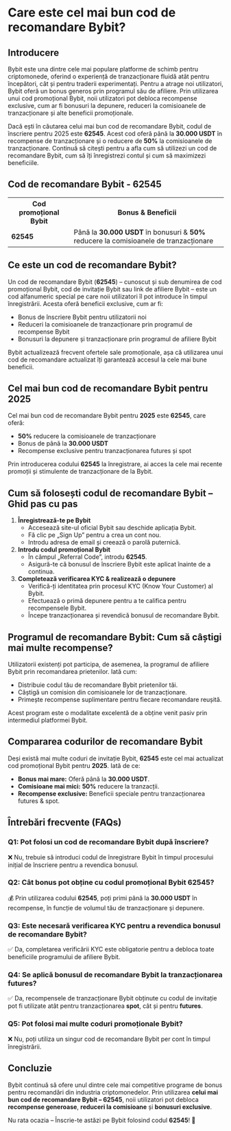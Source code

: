 <h1>Care este cel mai bun cod de recomandare Bybit?</h1>

<h2>Introducere</h2>
<p>Bybit este una dintre cele mai populare platforme de schimb pentru criptomonede, oferind o experiență de tranzacționare fluidă atât pentru începători, cât și pentru traderii experimentați. Pentru a atrage noi utilizatori, Bybit oferă un bonus generos prin programul său de afiliere. Prin utilizarea unui cod promoțional Bybit, noii utilizatori pot debloca recompense exclusive, cum ar fi bonusuri la depunere, reduceri la comisioanele de tranzacționare și alte beneficii promoționale.</p>
<p>Dacă ești în căutarea celui mai bun cod de recomandare Bybit, codul de înscriere pentru 2025 este <strong>62545</strong>. Acest cod oferă până la <strong>30.000 USDT</strong> în recompense de tranzacționare și o reducere de <strong>50%</strong> la comisioanele de tranzacționare. Continuă să citești pentru a afla cum să utilizezi un cod de recomandare Bybit, cum să îți înregistrezi contul și cum să maximizezi beneficiile.</p>

<h2>Cod de recomandare Bybit - 62545</h2>
<table>
        <tr>
            <th>Cod promoțional Bybit</th>
            <th>Bonus & Beneficii</th>
        </tr>
        <tr>
            <td><strong>62545</strong></td>
            <td>Până la <strong>30.000 USDT</strong> în bonusuri & <strong>50%</strong> reducere la comisioanele de tranzacționare</td>
        </tr>
</table>

<h2>Ce este un cod de recomandare Bybit?</h2>
<p>Un cod de recomandare Bybit (<strong>62545</strong>) – cunoscut și sub denumirea de cod promoțional Bybit, cod de invitație Bybit sau link de afiliere Bybit – este un cod alfanumeric special pe care noii utilizatori îl pot introduce în timpul înregistrării. Acesta oferă beneficii exclusive, cum ar fi:</p>
    <ul>
        <li>Bonus de înscriere Bybit pentru utilizatorii noi</li>
        <li>Reduceri la comisioanele de tranzacționare prin programul de recompense Bybit</li>
        <li>Bonusuri la depunere și tranzacționare prin programul de afiliere Bybit</li>
    </ul>
<p>Bybit actualizează frecvent ofertele sale promoționale, așa că utilizarea unui cod de recomandare actualizat îți garantează accesul la cele mai bune beneficii.</p>

<h2>Cel mai bun cod de recomandare Bybit pentru 2025</h2>
<p>Cel mai bun cod de recomandare Bybit pentru <strong>2025</strong> este <strong>62545</strong>, care oferă:</p>
<ul>
        <li><strong>50%</strong> reducere la comisioanele de tranzacționare</li>
        <li>Bonus de până la <strong>30.000 USDT</strong></li>
        <li>Recompense exclusive pentru tranzacționarea futures și spot</li>
</ul>
<p>Prin introducerea codului <strong>62545</strong> la înregistrare, ai acces la cele mai recente promoții și stimulente de tranzacționare de la Bybit.</p>

<h2>Cum să folosești codul de recomandare Bybit – Ghid pas cu pas</h2>
<ol>
        <li><strong>Înregistrează-te pe Bybit</strong>
            <ul>
                <li>Accesează site-ul oficial Bybit sau deschide aplicația Bybit.</li>
                <li>Fă clic pe „Sign Up” pentru a crea un cont nou.</li>
                <li>Introdu adresa de email și creează o parolă puternică.</li>
            </ul>
        </li>
        <li><strong>Introdu codul promoțional Bybit</strong>
            <ul>
                <li>În câmpul „Referral Code”, introdu <strong>62545</strong>.</li>
                <li>Asigură-te că bonusul de înscriere Bybit este aplicat înainte de a continua.</li>
            </ul>
        </li>
        <li><strong>Completează verificarea KYC & realizează o depunere</strong>
            <ul>
                <li>Verifică-ți identitatea prin procesul KYC (Know Your Customer) al Bybit.</li>
                <li>Efectuează o primă depunere pentru a te califica pentru recompensele Bybit.</li>
                <li>Începe tranzacționarea și revendică bonusul de recomandare Bybit.</li>
            </ul>
        </li>
</ol>
<h2>Programul de recomandare Bybit: Cum să câștigi mai multe recompense?</h2>
<p>Utilizatorii existenți pot participa, de asemenea, la programul de afiliere Bybit prin recomandarea prietenilor. Iată cum:</p>
<ul>
        <li>Distribuie codul tău de recomandare Bybit prietenilor tăi.</li>
        <li>Câștigă un comision din comisioanele lor de tranzacționare.</li>
        <li>Primește recompense suplimentare pentru fiecare recomandare reușită.</li>
</ul>
<p>Acest program este o modalitate excelentă de a obține venit pasiv prin intermediul platformei Bybit.</p>

<h2>Compararea codurilor de recomandare Bybit</h2>
<p>Deși există mai multe coduri de invitație Bybit, <strong>62545</strong> este cel mai actualizat cod promoțional Bybit pentru <strong>2025</strong>. Iată de ce:</p>
<ul>
        <li><strong>Bonus mai mare:</strong> Oferă până la <strong>30.000 USDT</strong>.</li>
        <li><strong>Comisioane mai mici:</strong> <strong>50%</strong> reducere la tranzacții.</li>
        <li><strong>Recompense exclusive:</strong> Beneficii speciale pentru tranzacționarea futures & spot.</li>
</ul>

<h2>Întrebări frecvente (FAQs)</h2>
<h3>Q1: Pot folosi un cod de recomandare Bybit după înscriere?</h3>
<p>❌ Nu, trebuie să introduci codul de înregistrare Bybit în timpul procesului inițial de înscriere pentru a revendica bonusul.</p>

<h3>Q2: Cât bonus pot obține cu codul promoțional Bybit 62545?</h3>
<p>💰 Prin utilizarea codului <strong>62545</strong>, poți primi până la <strong>30.000 USDT</strong> în recompense, în funcție de volumul tău de tranzacționare și depunere.</p>

<h3>Q3: Este necesară verificarea KYC pentru a revendica bonusul de recomandare Bybit?</h3>
<p>✅ Da, completarea verificării KYC este obligatorie pentru a debloca toate beneficiile programului de afiliere Bybit.</p>

<h3>Q4: Se aplică bonusul de recomandare Bybit la tranzacționarea futures?</h3>
<p>✅ Da, recompensele de tranzacționare Bybit obținute cu codul de invitație pot fi utilizate atât pentru tranzacționarea <strong>spot</strong>, cât și pentru <strong>futures</strong>.</p>

<h3>Q5: Pot folosi mai multe coduri promoționale Bybit?</h3>
<p>❌ Nu, poți utiliza un singur cod de recomandare Bybit per cont în timpul înregistrării.</p>

<h2>Concluzie</h2>
<p>Bybit continuă să ofere unul dintre cele mai competitive programe de bonus pentru recomandări din industria criptomonedelor. Prin utilizarea <strong>celui mai bun cod de recomandare Bybit – 62545</strong>, noii utilizatori pot debloca <strong>recompense generoase</strong>, <strong>reduceri la comisioane</strong> și <strong>bonusuri exclusive</strong>.</p>

<p>Nu rata ocazia – Înscrie-te astăzi pe Bybit folosind codul <strong>62545</strong>! 🚀</p>
</body>
</html>
